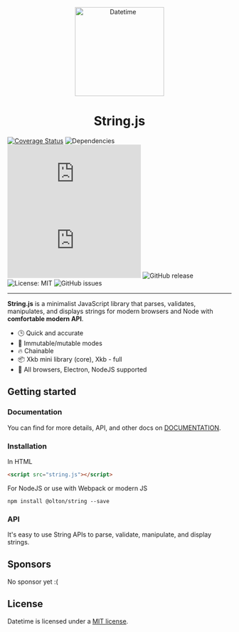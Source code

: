 <p align="center">
    <img src="https://metroui.org.ua/res/images/lemonade.png" alt="Datetime" height="200">
</p>

<h1 align="center">String.js</h1>

<p align="center">

[![Coverage Status](https://coveralls.io/repos/github/olton/StringJS/badge.svg?branch=master)](https://coveralls.io/github/olton/StringJS?branch=master)
![Dependencies](https://img.shields.io/badge/Dependencies-none-darklime.svg)
[![Core size](http://img.badgesize.io/olton/StringJS/master/lib/datetime.min.js?compression=gzip&label=Core+gzip)](https://github.com/olton/StringJS/blob/master/lib/datetime.min.js)
[![Full size](http://img.badgesize.io/olton/StringJS/master/lib/datetime.all.min.js?compression=gzip&label=Full+gzip)](https://github.com/olton/StringJS/blob/master/lib/datetime.all.min.js)
![GitHub release](https://img.shields.io/github/v/release/olton/StringJS?color=darkLime)
![License: MIT](https://img.shields.io/badge/License-MIT-blue.svg?style=flat)
![GitHub issues](https://img.shields.io/github/issues-raw/olton/StringJS.svg?color=red)

</p>
<hr>

**String.js** is a minimalist JavaScript library that parses, validates, manipulates, and displays strings 
for modern browsers and Node with **comfortable modern API**.

* 🕒 Quick and accurate
* 💪 Immutable/mutable modes
* 🔥 Chainable
* 📦 Xkb mini library (core), Xkb - full
* 👫 All browsers, Electron, NodeJS supported

## Getting started

### Documentation

You can find for more details, API, and other docs on [DOCUMENTATION](DOCUMENTATION.md).

### Installation
In HTML
```html
<script src="string.js"></script>
```
For NodeJS or use with Webpack or modern JS
```console
npm install @olton/string --save
```

### API

It's easy to use String APIs to parse, validate, manipulate, and display strings.

## Sponsors
No sponsor yet :(

## License

Datetime is licensed under a [MIT license](LICENSE).
